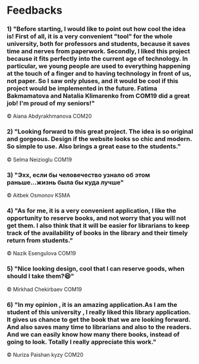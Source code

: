 #  Feedbacks

### 1) "Before starting, I would like to point out how cool the idea is! First of all, it is a very convenient "tool" for the whole university, both for professors and students, because it saves time and nerves from paperwork. Secondly, I liked this project because it fits perfectly into the current age of technology. In particular, we young people are used to everything happening at the touch of a finger and to having technology in front of us, not paper. So I saw only pluses, and it would be cool if this project would be implemented in the future. Fatima Bakmamatova and Natalia Klimarenko from COM19 did a great job!  I'm proud of my seniors!"
© Aiana Abdyrakhmanova COM20

### 2) "Looking forward to this great project. The idea is so original and gorgeous. Design if the website looks so chic and modern. So simple to use. Also brings a great ease to the students."
© Selma Neizioglu COM19

### 3) "Эхх, если бы человечество узнало об этом раньше...жизнь была бы куда лучше"
© Aitbek Osmonov KSMA

### 4) "As for me, it is a very convenient application, I like the opportunity to reserve books, and not worry that you will not get them. I also think that it will be easier for librarians to keep track of the availability of books in the library and their timely return from students."
© Nazik Esengulova COM19

### 5) "Nice looking design, cool that I can reserve goods, when should I take them?😆"
© Mirkhad Chekirbaev COM19

### 6) "In my opinion , it is an amazing application.As I am the student of this university , I really liked this library application. It gives us chance to get the book that we are looking forward. And also saves many time to librarians and also to the readers. And we can easily know how many there books, instead of going to look. Totally I really appreciate this work."
© Nuriza Paishan kyzy COM20
